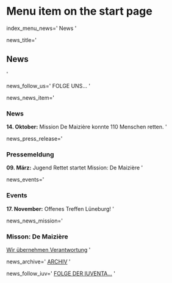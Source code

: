 # Menu item on the start page
index_menu_news='
News
'

news_title='
## News
'

news_follow_us='
FOLGE UNS...
'

news_news_item='
### News

**14. Oktober:** Mission De Maizière konnte 110 Menschen retten.
'

news_press_release='
### Pressemeldung

**09. März:** Jugend Rettet startet Mission: De Maizière 
'

news_events='
### Events

**17. November:** Offenes Treffen Lüneburg!
'

news_news_mission='
### Misson: De Maizière

[Wir übernehmen Verantwortung](./mission)
'

news_archive='
[ARCHIV](./archive)
'

news_follow_iuv='
[FOLGE DER IUVENTA...](./about#iuventa)
'
